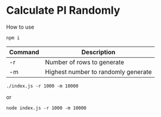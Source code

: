 # Calculate PI Randomly
How to use

```shell
npm i
```

| Command  | Description |
|---|---|
|-r | Number of rows to generate |
|-m | Highest number to randomly generate |

```shell
./index.js -r 1000 -m 10000
```

or

```shell
node index.js -r 1000 -m 10000
```